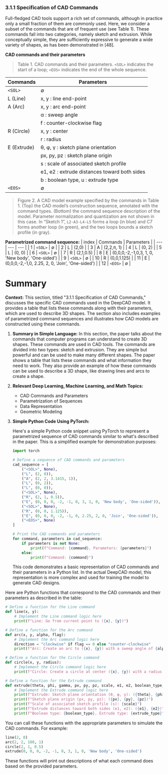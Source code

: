 ### 3.1.1 Specification of CAD Commands
Full-fledged CAD tools support a rich set of commands,
although in practice only a small fraction of them are commonly used. Here, we consider a subset of the commands that are of frequent use (see Table 1). These commands fall
into two categories, namely sketch and extrusion. While conceptually simple, they are sufficiently expressive to generate a wide variety of shapes, as has been demonstrated in [48].

**CAD commands and their parameters**
> Table 1. CAD commands and their parameters. `<SOL>` indicates the start of a loop; `<EOS>` indicates the end of the whole sequence.

| Commands | Parameters |
| --- | --- |
| `<SOL>`  | ∅ | 
| L (Line) | x, y : line end-point | 
| A (Arc) |     x, y : arc end-point  |
|  |     α : sweep angle |
|  |     f : counter-clockwise flag |
| R (Circle) | x, y : center |
|  | r : radius |
| E (Extrude) |  θ, φ, γ : sketch plane orientation |
|  |  px, py, pz : sketch plane origin |
|  |  s : scale of associated sketch profile |
|  |  e1, e2 : extrude distances toward both sides |
|  |  b : boolean type, u : extrude type |
| `<EOS>` | ∅ |

> Figure 2. A CAD model example specified by the commands in Table 1. (Top) the CAD model’s construction sequence, annotated with the command types. 
> (Bottom) the command sequence description of the model. Parameter normalization and quantization are not shown in this case. In “Sketch 1”, `L2-A3-L4-L5` forms a loop (in blue) and C7 forms another loop (in green), and the two loops bounds a sketch profile (in gray).

**Parametrized command sequence:**
| index | Commands | Parameters |
| --- | --- | --- |
| 1 | `<SOL>`  | ∅ |
| 2 |  L  | (2,0)  |
| 3 |  A  |  (2,2,π, 1) |
| 4 |  L  | (0, 2)  |
| 5 |  L  | (0, 0)  |
| 6 | `<SOL>`  | ∅ |
| 7 |  R  | (2,1,0.5)  |
| 8 |  E  | (0,0,0,-2,-1,0,3, 1, 0, 'New body', 'One-sided')  |
| 9 | `<SOL>`  | ∅ |
| 10 |  R  | (0,0,1.125)  |
| 11 |  E  | (0,0,0,-2,-1,0, 2.25, 2, 0, 'Join', 'One-sided')  |
| 12 |  `<EOS>`  | ∅ |

# Summary
**Context:**
This section, titled "3.1.1 Specification of CAD Commands," discusses the specific CAD commands used in the DeepCAD model. It provides a table that lists these commands along with their parameters, which are used to describe 3D shapes. The section also includes examples of parametrized command sequences and illustrates how CAD models are constructed using these commands.

1. **Summary in Simple Language:**
   In this section, the paper talks about the commands that computer programs can understand to create 3D shapes. These commands are used in CAD tools. The commands are divided into two types: sketch and extrusion. They are simple but powerful and can be used to make many different shapes. The paper shows a table that lists these commands and what information they need to work. They also provide an example of how these commands can be used to describe a 3D shape, like drawing lines and arcs to create a shape.

2. **Relevant Deep Learning, Machine Learning, and Math Topics:**
   - CAD Commands and Parameters
   - Parametrization of Sequences
   - Data Representation
   - Geometric Modeling

3. **Simple Python Code Using PyTorch:**

   Here's a simple Python code snippet using PyTorch to represent a parametrized sequence of CAD commands similar to what's described in the paper. This is a simplified example for demonstration purposes:

   ```python
   import torch

   # Define a sequence of CAD commands and parameters
   cad_sequence = [
       ("<SOL>", None),
       ("L", (2, 0)),
       ("A", (2, 2, 3.1415, 1)),
       ("L", (0, 2)),
       ("L", (0, 0)),
       ("<SOL>", None),
       ("R", (2, 1, 0.5)),
       ("E", (0, 0, 0, -2, -1, 0, 3, 1, 0, 'New body', 'One-sided')),
       ("<SOL>", None),
       ("R", (0, 0, 1.125)),
       ("E", (0, 0, 0, -2, -1, 0, 2.25, 2, 0, 'Join', 'One-sided')),
       ("<EOS>", None)
   ]

   # Print the CAD commands and parameters
   for command, parameters in cad_sequence:
       if parameters is not None:
           print(f"Command: {command}, Parameters: {parameters}")
       else:
           print(f"Command: {command}")
   ```

   This code demonstrates a basic representation of CAD commands and their parameters in a Python list. In the actual DeepCAD model, this representation is more complex and used for training the model to generate CAD designs.

Here are Python functions that correspond to the CAD commands and their parameters as described in the table:

```python
# Define a function for the Line command
def line(x, y):
    # Implement the Line command logic here
    print(f"Line: Go from current point to ({x}, {y})")

# Define a function for the Arc command
def arc(x, y, alpha, flag):
    # Implement the Arc command logic here
    direction = "clockwise" if flag == 0 else "counter-clockwise"
    print(f"Arc: Create an arc to ({x}, {y}) with a sweep angle of {alpha} degrees, going {direction}")

# Define a function for the Circle command
def circle(x, y, radius):
    # Implement the Circle command logic here
    print(f"Circle: Create a circle at center ({x}, {y}) with a radius of {radius}")

# Define a function for the Extrude command
def extrude(theta, phi, gamma, px, py, pz, scale, e1, e2, boolean_type, extrude_type):
    # Implement the Extrude command logic here
    print(f"Extrude: Sketch plane orientation (θ, φ, γ): ({theta}, {phi}, {gamma})")
    print(f"Sketch plane origin (px, py, pz): ({px}, {py}, {pz})")
    print(f"Scale of associated sketch profile (s): {scale}")
    print(f"Extrude distances toward both sides (e1, e2): ({e1}, {e2})")
    print(f"Boolean type: {boolean_type}, Extrude type: {extrude_type}")
```

You can call these functions with the appropriate parameters to simulate the CAD commands. For example:

```python
line(2, 0)
arc(2, 2, 180, 1)
circle(2, 1, 0.5)
extrude(0, 0, 0, -2, -1, 0, 3, 1, 0, 'New body', 'One-sided')
```

These functions will print out descriptions of what each command does based on the provided parameters.

